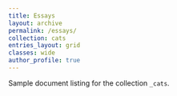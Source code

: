 ```yaml
---
title: Essays
layout: archive
permalink: /essays/
collection: cats
entries_layout: grid
classes: wide
author_profile: true
---
```


Sample document listing for the collection `_cats`.
